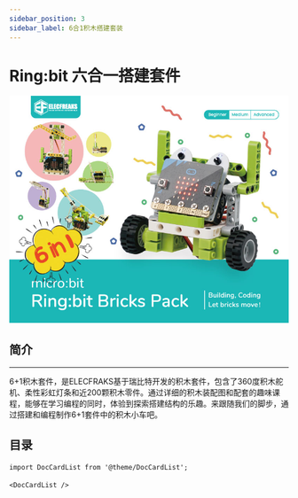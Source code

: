 ```yaml
---
sidebar_position: 3
sidebar_label: 6合1积木搭建套装
---
```


# Ring:bit 六合一搭建套件

![](./images/ringbit_bricks_pack_01.jpg)

## 简介
---

6+1积木套件，是ELECFRAKS基于瑞比特开发的积木套件，包含了360度积木舵机、柔性彩虹灯条和近200颗积木零件。通过详细的积木装配图和配套的趣味课程，能够在学习编程的同时，体验到探索搭建结构的乐趣。来跟随我们的脚步，通过搭建和编程制作6+1套件中的积木小车吧。

## 目录

```mdx-code-block
import DocCardList from '@theme/DocCardList';

<DocCardList />
```
